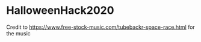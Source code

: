 # HalloweenHack2020

Credit to https://www.free-stock-music.com/tubebackr-space-race.html for the music
